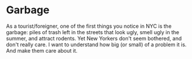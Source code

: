 # Garbage
As a tourist/foreigner, one of the first things you notice in NYC is the garbage: piles of trash left in the streets that look ugly, smell ugly in the summer, and attract rodents. Yet New Yorkers don't seem bothered, and don't really care. I want to understand how big (or small) of a problem it is. And make them care about it.
